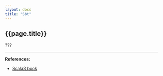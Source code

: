 ```yaml
---
layout: docs
title: "Sbt"
---
```


## {{page.title}}

???


---

**References:**
- [Scala3 book](https://docs.scala-lang.org/scala3/book/tools-sbt.html)
